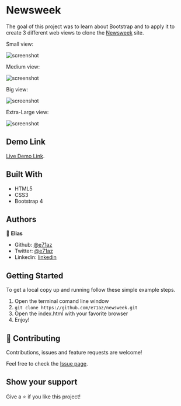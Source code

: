 # Newsweek

The goal of this project was to learn about Bootstrap and to apply it to create 3 different web views to clone the [Newsweek](https://www.newsweek.com/) site.

Small view:

![screenshot](./images/sm2.png)

Medium view:

![screenshot](./images/md.png)

Big view:

![screenshot](./images/lg.png)

Extra-Large view:

![screenshot](./images/xl.png)

## Demo Link

[Live Demo Link](https://raw.githack.com/e71az/newsweek/development/index.html).

## Built With

- HTML5
- CSS3
- Bootstrap 4

## Authors

👤 **Elias**

- Github: [@e71az](https://github.com/e71az)
- Twitter: [@e71az](https://twitter.com/e71az)
- Linkedin: [linkedin](https://www.linkedin.com/in/elias-casta%C3%B1eda-17a771115/)

## Getting Started

To get a local copy up and running follow these simple example steps.

1. Open the terminal comand line window
2. `git clone https://github.com/e71az/newsweek.git`
3. Open the index.html with your favorite browser
4. Enjoy!

## 🤝 Contributing

Contributions, issues and feature requests are welcome!

Feel free to check the [Issue page](https://github.com/e71az/newsweek/issues).

## Show your support

Give a ⭐️ if you like this project!
